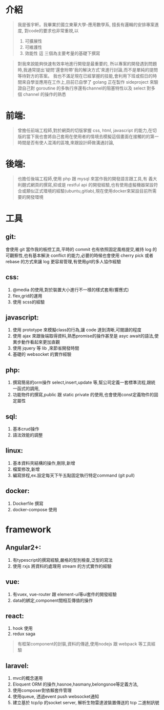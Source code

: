 # 介紹 
> 我是張宇軒。我畢業於國立東華大學-應用數學系, 擅長有邏輯的安排專案進度,
對code的要求也非常重視,以 
>1. 可擴展性 
>2. 可維護性 
>3. 效能性 這 三個為主要考量的基礎下撰寫

>對我來說能夠快速有效率地進行開發是最重要的, 所以專案的開發遇到問題時,我通常提出'疑問'還會附帶'我的解決方式'來進行討論,而不是單純的提問等待對方的答案。
我也不滿足現在已經掌握的技能,會利用下班或假日的時間來自學並應用在工作上,目前已自學了 golang 正在製作 sideproject 來驗證自己對 goroutine 的多執行序還有channel的阻塞特性以及 select 對多個 channel 的操作的熟悉

# 前端:
> 曾擔任前端工程師,對於網頁的切版掌握 css, html, javascript 的能力,在切版的當下我也會將自己套用在使用者的情境去模擬這個畫面在接觸的的第一時間是否有使人混淆的區塊,來跟設計師做溝通討論,
# 後端:
> 也擔任後端工程師,使用 php 跟 mysql 來當作我的開發語言跟工具,有 義大利麵式網頁的撰寫,抑或是 restful api 的開發經驗,也有使用虛擬機器架設符合或類似正式環境的經驗(ubuntu,gitlab),現在使用docker來架設目前所需要的開發環境
> 
# 工具
## git:
會使用 git 當作我的板控工具,平時的 commit 也有依照固定風格提交,維持 log 的可觀察性,也有基本解決 conflict 的能力,必要的時候也會使用 cherry pick 或者 rebase 的方式來讓 log 更容易管理,有使用git的多人協作經驗
## css:
1. @media 的使用,對於裝置大小進行不一樣的樣式套用(響應式)
2. flex,grid的運用
3. 使用 scss的經驗
## javascript:
1. 使用 prototype 來模擬class的行為,讓 code 達到清晰,可閱讀的程度
2. 使用 ajax 來跟後端取得資料,熟悉promise的操作甚至是 asyc await的語法,使異步動作看起來更加直觀
3. 使用 jquery 等 lib ,來節省開發時間
4. 基礎的 websocket 的實作經驗
## php:
1. 撰寫簡易的orm操作 select,insert,update 等,幫公司定義一套標準流程,跟統一函式的調用,
2. 功能物件的撰寫,public 跟 static private 的使用,也會使用const定義物件的固定屬性
## sql:
1. 基本crud操作
2. 語法效能的調整
## linux:
1. 基本資料夾結構的操作,刪除,新增
2. 檔案修改,新增
3. 編寫排程,ex.設定每天下午五點固定執行特定command (git pull)
## docker:
1. Dockerfile 撰寫
2. docker-compose 使用
# framework
## Angular2+:
1. 有typescript的撰寫經驗,嚴格的型別檢查,泛型的寫法
2. 使用 rxjs 將資料的處理用 stream 的方式實作的經驗
## vue:
1. 有vuex, vue-router 跟 element-ui等ui套件的開發經驗
2. data的綁定,component間相互傳值的操作
## react:
1. hook 使用
2. redux saga 

> 有框架component的封裝,資料的傳遞,使用nodejs 跟 webpack 等工具經驗

## laravel:
 1. mvc的概念運用
 2. Eloquent ORM 的操作,hasnoe,hasmany,belongsnoe等定義方法,
 3. 使用composer對依賴套件管理
 4. 使用queue, 透過event push websocket通知
 5. 建立基於 tcp/ip 的socket server, 解析生物雷達波裝置傳送的 tcp 二進制訊號
